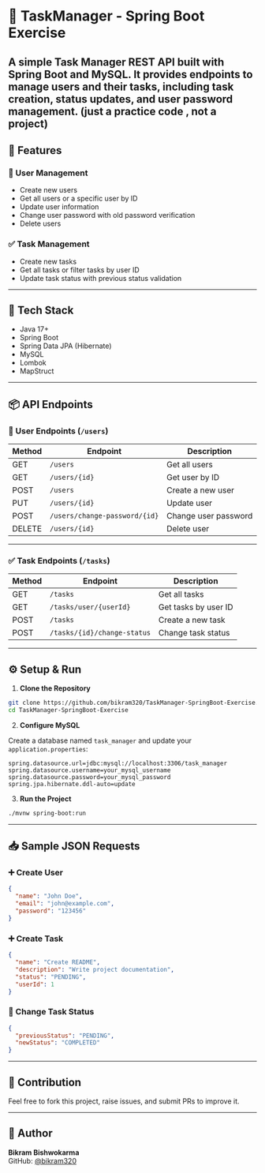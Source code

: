 # 📝 TaskManager - Spring Boot Exercise

A simple Task Manager REST API built with **Spring Boot** and **MySQL**. It provides endpoints to manage users and their tasks, including task creation, status updates, and user password management.
(just a practice code , not a project)
---

## 🚀 Features

### 👤 User Management
- Create new users
- Get all users or a specific user by ID
- Update user information
- Change user password with old password verification
- Delete users

### ✅ Task Management
- Create new tasks
- Get all tasks or filter tasks by user ID
- Update task status with previous status validation

---

## 🧰 Tech Stack

- Java 17+
- Spring Boot
- Spring Data JPA (Hibernate)
- MySQL
- Lombok
- MapStruct

---

## 📦 API Endpoints

### 👤 User Endpoints (`/users`)

| Method | Endpoint                          | Description                     |
|--------|-----------------------------------|---------------------------------|
| GET    | `/users`                          | Get all users                   |
| GET    | `/users/{id}`                     | Get user by ID                  |
| POST   | `/users`                          | Create a new user               |
| PUT    | `/users/{id}`                     | Update user                     |
| POST   | `/users/change-password/{id}`     | Change user password            |
| DELETE | `/users/{id}`                     | Delete user                     |

---

### ✅ Task Endpoints (`/tasks`)

| Method | Endpoint                          | Description                     |
|--------|-----------------------------------|---------------------------------|
| GET    | `/tasks`                          | Get all tasks                   |
| GET    | `/tasks/user/{userId}`            | Get tasks by user ID            |
| POST   | `/tasks`                          | Create a new task               |
| POST   | `/tasks/{id}/change-status`       | Change task status              |

---

## ⚙️ Setup & Run

1. **Clone the Repository**

```bash
git clone https://github.com/bikram320/TaskManager-SpringBoot-Exercise.git
cd TaskManager-SpringBoot-Exercise
```

2. **Configure MySQL**

Create a database named `task_manager` and update your `application.properties`:

```properties
spring.datasource.url=jdbc:mysql://localhost:3306/task_manager
spring.datasource.username=your_mysql_username
spring.datasource.password=your_mysql_password
spring.jpa.hibernate.ddl-auto=update
```

3. **Run the Project**

```bash
./mvnw spring-boot:run
```

---

## 📥 Sample JSON Requests

### ➕ Create User

```json
{
  "name": "John Doe",
  "email": "john@example.com",
  "password": "123456"
}
```

### ➕ Create Task

```json
{
  "name": "Create README",
  "description": "Write project documentation",
  "status": "PENDING",
  "userId": 1
}
```

### 🔁 Change Task Status

```json
{
  "previousStatus": "PENDING",
  "newStatus": "COMPLETED"
}
```

---

## 🤝 Contribution

Feel free to fork this project, raise issues, and submit PRs to improve it.

---

## 👤 Author

**Bikram Bishwokarma**  
GitHub: [@bikram320](https://github.com/bikram320)

